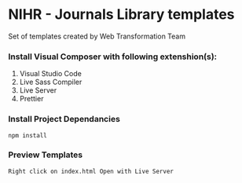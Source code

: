 # NIHR - Journals Library templates

Set of templates created by Web Transformation Team

### Install Visual Composer with following extenshion(s):

1. Visual Studio Code
2. Live Sass Compiler
3. Live Server
4. Prettier

### Install Project Dependancies

`npm install`

### Preview Templates

`Right click on index.html Open with Live Server`
